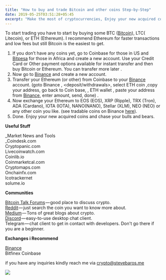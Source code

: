 ```yaml
---
title: "How to buy and trade Bitcoin and other coins Step-by-Step"
date: 2019-05-25T03:51:28+05:45
excerpt: "Make the most of cryptocurrencies, Enjoy your new acquired coins and start chasing bulls and bears."
---
```


To start trading you have to start by buying some BTC ([Bitcoin](bitcoin.org)), LTC( Litecoin), or ETH (Ethereum). I recommend Ethereum for faster transactions and low fees but still Bitcoin is the easiest to get.

1.  If you don’t have any coins yet, go to Coinbase for those in US and [Bitpesa](https://www.mybfx.co/login) for those in Africa and create a new account. Use your Credit Card or Other payment options available for instant transfer and then buy Bitcoin or Ethereum. You can transfer more later .
2.  Now go to [Binance](https://www.binance.com/?ref=18798827) and create a new account.
3.  Transfer your Ethereum (or other) from Coinbase to your [Binance](https://www.binance.com/?ref=18798827) account. (goto Binance <funds>, <deposit/withdrawals>, select ETH coin <deposit>,copy your address, go back to Coin base, <accounts>, ETH wallet <send>, paste your address from [Binance](https://www.binance.com/?ref=18798827), enter amount, send, done) .
4.  Now exchange your Ethereum to EOS (EOS), XRP (Ripple), TRX (Tron), ADA (Cardano), IOTA (IOTA), NANO(NANO), Stellar (XLM), NEO (NEO) or any other coin you like. (see tradable coins on Binance [here](https://www.binance.com/)).
5.  Done. Enjoy your new acquired coins and chase your bulls and bears.

**Useful Stuff**

_Market News and Tools  
_Coindesk.com  
Cryptopanic.com  
Livecoinwatch.com  
Coinlib.io  
Coinmarketcal.com  
Cryptomaps.com  
Onchainfx.com  
Icotrackernet  
solume.io

**Communities**

[Bitcoin Talk Forums](https://bitcointalk.org/) — good place to discuss crypto.  
[Reddit](https://www.reddit.com/) — just search the coin you want to know more about.  
[Medium](http://medium.com) — Tons of great blogs about crypto.  
[Discord](https://discordapp.com/) — easy-to-use desktop chat client.  
Telegram — chat client to get in contact with developers. Don't go there if you are a beginner.

**Exchanges i Recommend**

[Binance](https://www.binance.com/?ref=18798827)   
Bitfinex
Coinbase

if you have any inquiries kindly reach me via crypto@stevebaros.me

![](https://cdn-images-1.medium.com/max/800/1*zF6xli49RRlGzurb2ZT2vA.png)
